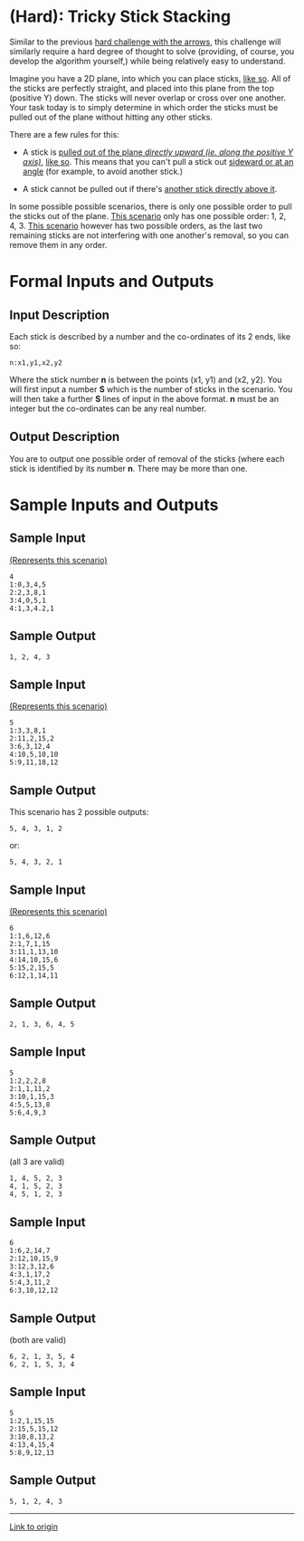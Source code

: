 # [](#HardIcon) **(Hard)**: Tricky Stick Stacking

Similar to the previous [hard challenge with the arrows](/r/dailyprogrammer/comments/2m82yz/), this challenge will similarly require a hard degree of thought to solve (providing, of course, you develop the algorithm yourself,) while being relatively easy to understand.

Imagine you have a 2D plane, into which you can place sticks, [like so](http://i.imgur.com/mkt7n2D.png). All of the sticks are perfectly straight, and placed into this plane from the top (positive Y) down. The sticks will never overlap or cross over one another. Your task today is to simply determine in which order the sticks must be pulled out of the plane without hitting any other sticks.

There are a few rules for this:

* A stick is [pulled out of the plane *directly upward (ie. along the positive Y axis)*](http://i.imgur.com/8eFNtwh.png), [like so](http://i.imgur.com/MpquP7S.png). This means that you can't pull a stick out [sideward or at an angle](http://i.imgur.com/zGQL5xV.png) (for example, to avoid another stick.)

* A stick cannot be pulled out if there's [another stick directly above it](http://i.imgur.com/RWtPm05.png).

In some possible possible scenarios, there is only one possible order to pull the sticks out of the plane. [This scenario](http://i.imgur.com/16WBjSf.png) only has one possible order: 1, 2, 4, 3. [This scenario](http://i.imgur.com/gSkKVIg.png) however has two possible orders, as the last two remaining sticks are not interfering with one another's removal, so you can remove them in any order.

# Formal Inputs and Outputs

## Input Description

Each stick is described by a number and the co-ordinates of its 2 ends, like so:

    n:x1,y1,x2,y2

Where the stick number **n** is between the points (x1, y1) and (x2, y2). You will first input a number **S** which is the number of sticks in the scenario. You will then take a further **S** lines of input in the above format. **n** must be an integer but the co-ordinates can be any real number.


## Output Description

You are to output one possible order of removal of the sticks (where each stick is identified by its number **n**. There may be more than one.

# Sample Inputs and Outputs

## Sample Input

[(Represents this scenario)](http://i.imgur.com/nDpDJag.png)

    4
    1:0,3,4,5
    2:2,3,8,1
    3:4,0,5,1
    4:1,3,4.2,1

## Sample Output

    1, 2, 4, 3

## Sample Input

[(Represents this scenario)](http://i.imgur.com/gSkKVIg.png)

    5
    1:3,3,8,1
    2:11,2,15,2
    3:6,3,12,4
    4:10,5,10,10
    5:9,11,18,12

## Sample Output

This scenario has 2 possible outputs:

    5, 4, 3, 1, 2

or:

    5, 4, 3, 2, 1

## Sample Input

[(Represents this scenario)](http://i.imgur.com/l8X9Tgg.png)

    6
    1:1,6,12,6
    2:1,7,1,15
    3:11,1,13,10
    4:14,10,15,6
    5:15,2,15,5
    6:12,1,14,11
    
## Sample Output

    2, 1, 3, 6, 4, 5

## Sample Input

    5
    1:2,2,2,8
    2:1,1,11,2
    3:10,1,15,3
    4:5,5,13,8
    5:6,4,9,3

## Sample Output

(all 3 are valid)

    1, 4, 5, 2, 3
    4, 1, 5, 2, 3
    4, 5, 1, 2, 3

## Sample Input

    6
    1:6,2,14,7
    2:12,10,15,9
    3:12,3,12,6
    4:3,1,17,2
    5:4,3,11,2
    6:3,10,12,12

## Sample Output

(both are valid)

    6, 2, 1, 3, 5, 4
    6, 2, 1, 5, 3, 4

## Sample Input

    5
    1:2,1,15,15
    2:15,5,15,12
    3:10,8,13,2
    4:13,4,15,4
    5:8,9,12,13

## Sample Output

    5, 1, 2, 4, 3

---

[Link to origin](https://www.reddit.com/r/dailyprogrammer/2oe0px)